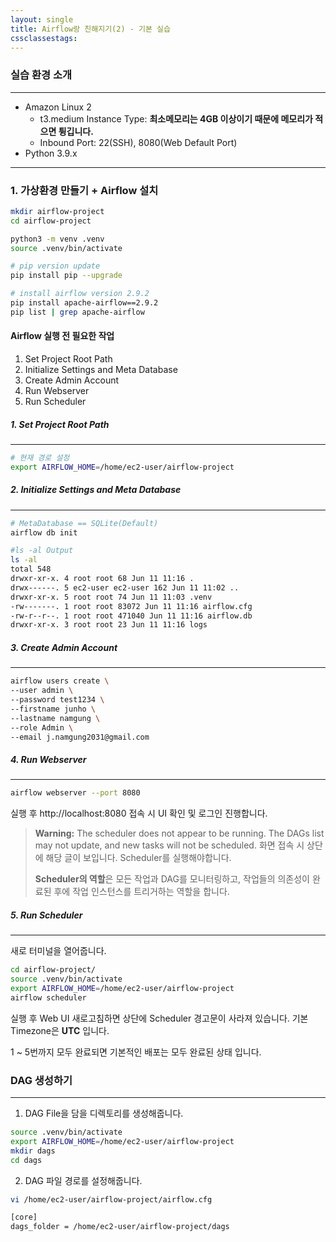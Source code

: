 ```yaml
---
layout: single
title: Airflow랑 친해지기(2) - 기본 실습
cssclassestags:
---
```

### 실습 환경 소개
---
- Amazon Linux 2
	- t3.medium Instance Type: **최소메모리는 4GB 이상이기 때문에 메모리가 적으면 튕깁니다.**
	- Inbound Port: 22(SSH), 8080(Web Default Port)
- Python 3.9.x
---
### 1. 가상환경 만들기 + Airflow 설치

```bash
mkdir airflow-project
cd airflow-project

python3 -m venv .venv
source .venv/bin/activate

# pip version update
pip install pip --upgrade

# install airflow version 2.9.2
pip install apache-airflow==2.9.2
pip list | grep apache-airflow
```

#### Airflow 실행 전 필요한 작업
1. Set Project Root Path
2. Initialize Settings and Meta Database
3. Create Admin Account
4. Run Webserver
5. Run Scheduler
##### 1. Set Project Root Path
---
```bash
# 현재 경로 설정
export AIRFLOW_HOME=/home/ec2-user/airflow-project
```

##### 2. Initialize Settings and Meta Database
---
```bash
# MetaDatabase == SQLite(Default)
airflow db init

#ls -al Output
ls -al
total 548
drwxr-xr-x. 4 root root 68 Jun 11 11:16 .
drwx------. 5 ec2-user ec2-user 162 Jun 11 11:02 ..
drwxr-xr-x. 5 root root 74 Jun 11 11:03 .venv
-rw-------. 1 root root 83072 Jun 11 11:16 airflow.cfg
-rw-r--r--. 1 root root 471040 Jun 11 11:16 airflow.db
drwxr-xr-x. 3 root root 23 Jun 11 11:16 logs
```
##### 3. Create Admin Account
---
```bash
airflow users create \
--user admin \
--password test1234 \
--firstname junho \
--lastname namgung \
--role Admin \
--email j.namgung2031@gmail.com
```
##### 4. Run Webserver
---
```bash
airflow webserver --port 8080
```

실행 후 http://localhost:8080 접속 시 UI 확인 및 로그인 진행합니다.

> **Warning:**
> The scheduler does not appear to be running.
> The DAGs list may not update, and new tasks will not be scheduled.
> 화면 접속 시 상단에 해당 글이 보입니다. Scheduler를 실행해야합니다.
> 
> **Scheduler의 역할**은 모든 작업과 DAG를 모니터링하고, 작업들의 의존성이 완료된 후에 작업 인스턴스를 트리거하는 역할을 합니다.
##### 5. Run Scheduler
---
새로 터미널을 열어줍니다.
```bash
cd airflow-project/
source .venv/bin/activate
export AIRFLOW_HOME=/home/ec2-user/airflow-project
airflow scheduler
```

실행 후 Web UI 새로고침하면 상단에 Scheduler 경고문이 사라져 있습니다.
기본 Timezone은 **UTC** 입니다.

1 ~ 5번까지 모두 완료되면 기본적인 배포는 모두 완료된 상태 입니다.

### DAG 생성하기
---
1. DAG File을 담을 디렉토리를 생성해줍니다.
```bash
source .venv/bin/activate
export AIRFLOW_HOME=/home/ec2-user/airflow-project
mkdir dags
cd dags
```

2. DAG 파일 경로를 설정해줍니다.
```bash
vi /home/ec2-user/airflow-project/airflow.cfg

[core]
dags_folder = /home/ec2-user/airflow-project/dags
```


